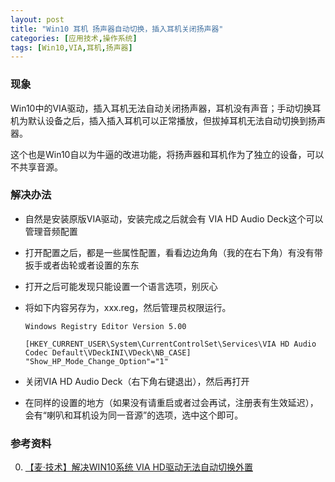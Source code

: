 ```yaml
---
layout: post
title: "Win10 耳机 扬声器自动切换，插入耳机关闭扬声器"
categories: [应用技术,操作系统]
tags: [Win10,VIA,耳机,扬声器]
---
```


###  现象

Win10中的VIA驱动，插入耳机无法自动关闭扬声器，耳机没有声音；手动切换耳机为默认设备之后，插入插入耳机可以正常播放，但拔掉耳机无法自动切换到扬声器。

这个也是Win10自以为牛逼的改进功能，将扬声器和耳机作为了独立的设备，可以不共享音源。



### 解决办法

+ 自然是安装原版VIA驱动，安装完成之后就会有 VIA HD Audio Deck这个可以管理音频配置

+ 打开配置之后，都是一些属性配置，看看边边角角（我的在右下角）有没有带扳手或者齿轮或者设置的东东

+ 打开之后可能发现只能设置一个语言选项，别灰心

+ 将如下内容另存为，xxx.reg，然后管理员权限运行。

  ```
  Windows Registry Editor Version 5.00

  [HKEY_CURRENT_USER\System\CurrentControlSet\Services\VIA HD Audio Codec Default\VDeckINI\VDeck\NB_CASE]
  "Show_HP_Mode_Change_Option"="1"

  ```


+ 关闭VIA HD Audio Deck（右下角右键退出），然后再打开
+ 在同样的设置的地方（如果没有请重启或者过会再试，注册表有生效延迟），会有“喇叭和耳机设为同一音源”的选项，选中这个即可。



###  参考资料
0. [【麦·技术】解决WIN10系统 VIA HD驱动无法自动切换外置](http://tieba.baidu.com/p/4243795752)